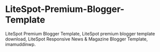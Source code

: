 # LiteSpot-Premium-Blogger-Template
LiteSpot Premium Blogger Template, LiteSpot premium blogger template download, LiteSpot Responsive News &amp; Magazine Blogger Template, imamuddinwp.
